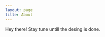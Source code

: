 ```yaml
---
layout: page
title: About
---
```


<p class="message">
  Hey there! Stay tune untill the desing is done.
</p>


